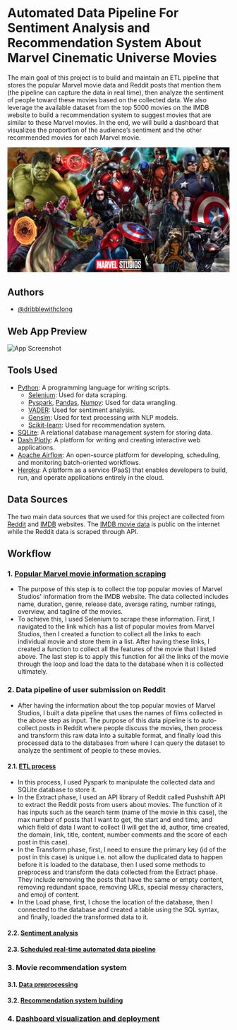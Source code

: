 
# Automated Data Pipeline For Sentiment Analysis and Recommendation System About Marvel Cinematic Universe Movies

The main goal of this project is to build and maintain an ETL pipeline that stores the popular Marvel movie data and Reddit posts that mention them (the pipeline can capture the data in real time), then analyze the sentiment of people toward these movies based on the collected data. We also leverage the available dataset from the top 5000 movies on the IMDB website to build a recommendation system to suggest movies that are similar to these Marvel movies. In the end, we will build a dashboard that visualizes the proportion of the audience’s sentiment and the other recommended movies for each Marvel movie.


![MarvelStudios](https://raw.githubusercontent.com/dribblewithclong/Automated-Data-Pipeline-For-Sentiment-Analysis-About-Marvel-Cinematic-Universe-Movies/main/assets/marvel.jpg)


## Authors

- [@dribblewithclong](https://www.github.com/dribblewithclong)


## Web App Preview

![App Screenshot](https://via.placeholder.com/468x300?text=App+Screenshot+Here)


## Tools Used
- [Python](https://docs.python.org/3/): A programming language for writing scripts.
    - [Selenium](https://selenium-python.readthedocs.io/): Used for data scraping.
    - [Pyspark](https://spark.apache.org/docs/latest/api/python/), [Pandas](https://pandas.pydata.org/docs/), [Numpy](https://numpy.org/doc/1.23/): Used for data wrangling.
    - [VADER](https://github.com/cjhutto/vaderSentiment): Used for sentiment analysis.
    - [Gensim](https://radimrehurek.com/gensim/auto_examples/index.html#documentation): Used for text processing with NLP models.
    - [Scikit-learn](https://scikit-learn.org/stable/): Used for recommendation system.
- [SQLite](https://www.sqlite.org/docs.html): A relational database management system for storing data.
- [Dash Plotly](https://dash.plotly.com/): A platform for writing and creating interactive web applications.
- [Apache Airflow](https://airflow.apache.org/docs/): An open-source platform for developing, scheduling, and monitoring batch-oriented workflows.
- [Heroku](https://devcenter.heroku.com/categories/reference): A platform as a service (PaaS) that enables developers to build, run, and operate applications entirely in the cloud.

## Data Sources
The two main data sources that we used for this project are collected from [Reddit](https://www.reddit.com) and [IMDB](https://www.imdb.com/) websites. The [IMDB movie data](https://www.imdb.com/interfaces/) is public on the internet while the Reddit data is scraped through API.
## Workflow

### 1. [Popular Marvel movie information scraping](https://github.com/dribblewithclong/Automated-Data-Pipeline-For-Sentiment-Analysis-About-Marvel-Cinematic-Universe-Movies/blob/main/marvel_movies_info_crawl.py)
- The purpose of this step is to collect the top popular movies of Marvel Studios' information from the IMDB website. The data collected includes name, duration, genre, release date, average rating, number ratings, overview, and tagline of the movies.
- To achieve this, I used Selenium to scrape these information. First, I navigated to the link which has a list of popular movies from Marvel Studios, then I created a function to collect all the links to each individual movie and store them in a list. After having these links, I created a function to collect all the features of the movie that I listed above. The last step is to apply this function for all the links of the movie through the loop and load the data to the database when it is collected ultimately.

### 2. Data pipeline of user submission on Reddit
- After having the information about the top popular movies of Marvel Studios, I built a data pipeline that uses the names of films collected in the above step as input. The purpose of this data pipeline is to auto-collect posts in Reddit where people discuss the movies, then process and transform this raw data into a suitable format, and finally load this processed data to the databases from where I can query the dataset to analyze the sentiment of people to these movies.

#### 2.1.  [ETL process](https://github.com/dribblewithclong/Automated-Data-Pipeline-For-Sentiment-Analysis-About-Marvel-Cinematic-Universe-Movies/blob/main/reddit_etl.py)
- In this process, I used Pyspark to manipulate the collected data and SQLite database to store it.
- In the Extract phase, I used an API library of Reddit called Pushshift API to extract the Reddit posts from users about movies. The function of it has inputs such as the search term (name of the movie in this case), the max number of posts that I want to get, the start and end time, and which field of data I want to collect (I will get the id, author, time created, the domain, link, title, content, number comments and the score of each post in this case).
- In the Transform phase, first, I need to ensure the primary key (id of the post in this case) is unique i.e. not allow the duplicated data to happen before it is loaded to the database, then I used some methods to preprocess and transform the data collected from the Extract phase. They include removing the posts that have the same or empty content, removing redundant space, removing URLs, special messy characters, and emoji of content.
- In the Load phase, first, I chose the location of the database, then I connected to the database and created a table using the SQL syntax, and finally, loaded the transformed data to it.

#### 2.2. [Sentiment analysis](https://github.com/dribblewithclong/Automated-Data-Pipeline-For-Sentiment-Analysis-About-Marvel-Cinematic-Universe-Movies/blob/main/reddit_sentiment_analysis.ipynb)

#### 2.3. [Scheduled real-time automated data pipeline](https://github.com/dribblewithclong/Automated-Data-Pipeline-For-Sentiment-Analysis-About-Marvel-Cinematic-Universe-Movies/blob/main/dags/reddit_dag.py)

### 3. Movie recommendation system

#### 3.1. [Data preprocessing](https://github.com/dribblewithclong/Automated-Data-Pipeline-For-Sentiment-Analysis-About-Marvel-Cinematic-Universe-Movies/blob/main/imdb_movies_cleaning.ipynb)

#### 3.2. [Recommendation system building](https://github.com/dribblewithclong/Automated-Data-Pipeline-For-Sentiment-Analysis-About-Marvel-Cinematic-Universe-Movies/blob/main/movies_recommendation.ipynb)

### 4. [Dashboard visualization and deployment](https://github.com/dribblewithclong/Automated-Data-Pipeline-For-Sentiment-Analysis-About-Marvel-Cinematic-Universe-Movies/blob/main/app.py)
